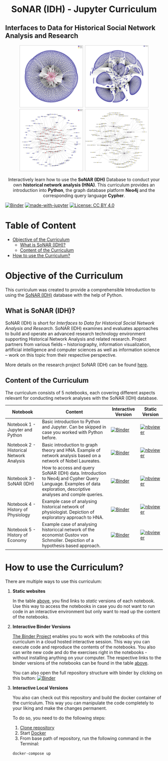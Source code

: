 <h1 align="center">
  SoNAR (IDH) - Jupyter Curriculum
</h1>
<h2>Interfaces to Data for Historical Social Network Analysis and Research
</h2>

<div style="text-align:center">
<img src="./images/readme/sonar_graph_1.png" witdth = "200" height = "200"/>
<img src="./images/readme/sonar_graph_2.png" witdth = "200" height = "200"/>
<img src="./images/readme/sonar_graph_3.png" witdth = "200" height = "200"/>
<img src="./images/readme/sonar_graph_4.png" witdth = "200" height = "200"/>
</div>

<p align="center">Interactively learn how to use the <b>SoNAR (IDH)</b> Database to conduct your own <b>historical network analysis (HNA)</b>. This curriculum provides an introduction into <b>Python</b>, the graph database platform <b>Neo4j</b> and the corresponding query language <b>Cypher</b>.

[![Binder](https://mybinder.org/badge_logo.svg)](https://mybinder.org/v2/gh/sonar-idh/jupyter-curriculum/HEAD) [![made-with-jupyter](https://img.shields.io/badge/Made%20with-Jupyter-1f425f.svg)](https://www.jupyter.org/) [![License: CC BY 4.0](https://img.shields.io/badge/License-CC%20BY%204.0-lightgrey.svg)](https://creativecommons.org/licenses/by/4.0/) 

</p>

<h1> Table of Content </h1>

- [Objective of the Curriculum](#objective-of-the-curriculum)
  - [What is SoNAR (IDH)?](#what-is-sonar-idh)
  - [Content of the Curriculum](#content-of-the-curriculum)
- [How to use the Curriculum?](#how-to-use-the-curriculum)

# Objective of the Curriculum

This curriculum was created to provide a comprehensible Introduction to using the [SoNAR (IDH)](https://sonar.fh-potsdam.de/) database with the help of Python.

## What is SoNAR (IDH)?
SoNAR (IDH) is short for *Interfaces to Data for Historical Social Network Analysis and Research*. SoNAR (IDH) examines and evaluates approaches to build and operate an advanced research technology environment supporting Historical Network Analysis and related research. Project partners from various fields – historiography, information visualization, artificial intelligence and computer sciences as well as information science – work on this topic from their respective perspective.

More details on the research project SoNAR (IDH) can be found [here](https://sonar.fh-potsdam.de/).

## Content of the Curriculum

The curriculum consists of 5 notebooks, each covering different aspects relevant for conducting network analyses with the SoNAR (IDH) database. 

| Notebook | Content | Interactive Version| Static Version |
|----------|---------|------------| ---------- |
|Notebook 1 - Jupyter and Python | Basic introduction to Python and Jupyter. Can be skipped in case you worked with Python before.| [![Binder](https://mybinder.org/badge_logo.svg)](https://mybinder.org/v2/gh/sonar-idh/jupyter-curriculum/HEAD?filepath=%2Fnotebooks%2FNotebook%201%20-%20Jupyter%20and%20Python.ipynb)| [![nbviewer](https://raw.githubusercontent.com/jupyter/design/master/logos/Badges/nbviewer_badge.svg)](https://nbviewer.jupyter.org/github/sonar-idh/jupyter-curriculum/blob/master/notebooks/Notebook%201%20-%20Jupyter%20and%20Python.ipynb)|
|Notebook 2 - Historical Network Analysis | Basic introduction to graph theory and HNA. Example of network analysis based on a network of Nobel Laureates. |[![Binder](https://mybinder.org/badge_logo.svg)](https://mybinder.org/v2/gh/sonar-idh/jupyter-curriculum/HEAD?filepath=%2Fnotebooks%2FNotebook%202%20-%20Historical%20Network%20Analysis.ipynb)| [![nbviewer](https://raw.githubusercontent.com/jupyter/design/master/logos/Badges/nbviewer_badge.svg)](https://nbviewer.jupyter.org/github/sonar-idh/jupyter-curriculum/blob/master/notebooks/Notebook%202%20-%20Historical%20Network%20Analysis.ipynb) |
| Notebook 3 - SoNAR (IDH) | How to access and query SoNAR (IDH) data. Introduction to Neo4j and Cypher Query Language. Examples of data exploration, descriptive analyses and comple queries. | [![Binder](https://mybinder.org/badge_logo.svg)](https://mybinder.org/v2/gh/sonar-idh/jupyter-curriculum/HEAD?filepath=%2Fnotebooks%2FNotebook%203%20-%20SoNAR%20(IDH).ipynb)| [![nbviewer](https://raw.githubusercontent.com/jupyter/design/master/logos/Badges/nbviewer_badge.svg)](https://nbviewer.jupyter.org/github/sonar-idh/jupyter-curriculum/blob/master/notebooks/Notebook%203%20-%20SoNAR%20%28IDH%29.ipynb) |
| Notebook 4 - History of Physiology | Example case of analysing historical network of physiologist. Depiction of exploratory approach to HNA. | [![Binder](https://mybinder.org/badge_logo.svg)](https://mybinder.org/v2/gh/sonar-idh/jupyter-curriculum/HEAD?filepath=%2Fnotebooks%2FNotebook%204%20-%20Exploring%20the%20Network%20of%20Physiologists.ipynb) | [![nbviewer](https://raw.githubusercontent.com/jupyter/design/master/logos/Badges/nbviewer_badge.svg)](https://nbviewer.jupyter.org/github/sonar-idh/jupyter-curriculum/blob/master/notebooks/Notebook%204%20-%20Exploring%20the%20Network%20of%20Physiologists.ipynb) |
| Notebook 5 - History of Economy | Example case of analysing historiccal network of the economist Gustov von Schmoller. Depiction of a hypothesis based approach. | [![Binder](https://mybinder.org/badge_logo.svg)](https://mybinder.org/v2/gh/sonar-idh/jupyter-curriculum/HEAD?filepath=%2Fnotebooks%2FNotebook%205%20-%20Analyzing%20Gustav%20von%20Schmoller.ipynb) | [![nbviewer](https://raw.githubusercontent.com/jupyter/design/master/logos/Badges/nbviewer_badge.svg)](https://nbviewer.jupyter.org/github/sonar-idh/jupyter-curriculum/blob/master/notebooks/Notebook%205%20-%20Analyzing%20Gustav%20von%20Schmoller.ipynb) |

# How to use the Curriculum?

There are multiple ways to use this curriculum: 

1. **Static websites** 
   
   In the table [above](#Content-of-the-Curriculum), you find links to *static* versions of each notebook. Use this way to access the notebooks in case you do not want to run code in an interactive environment but only want to read up the content of the notebooks. 

2. **Interactive Binder Versions**

    [The Binder Project](https://jupyter.org/binder) enables you to work with the notebooks of this curriculum in a cloud hosted interactive session. This way you can execute code and reproduce the contents of the notebooks. You also can write new code and do the exercises right in the notebooks - without installing anything on your computer. The respective links to the binder versions of the notebooks can be found in the table [above](#Content-of-the-Curriculum). 

    You can also open the full repository structure with binder by clicking on this button:
    [![Binder](https://mybinder.org/badge_logo.svg)](https://mybinder.org/v2/gh/sonar-idh/jupyter-curriculum/HEAD)

3. **Interactive Local Versions**

    You also can check out this repository and build the docker container of the curriculum. This way you can manipulate the code completely to your liking and make the changes permanent. 

    To do so, you need to do the following steps:

   1. [Clone repository](https://docs.github.com/en/github/creating-cloning-and-archiving-repositories/cloning-a-repository-from-github/cloning-a-repository)
   2. Start [Docker](https://www.docker.com)
   3. From base path of repository, run the following command in the Terminal:
    
    ```
    docker-compose up
    ```
